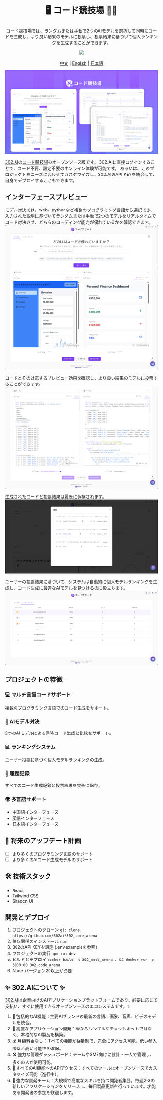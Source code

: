 # <p align="center"> 🖥️ コード競技場 🚀✨</p>

<p align="center">コード競技場では、ランダムまたは手動で2つのAIモデルを選択して同時にコードを生成し、より良い結果のモデルに投票し、投票結果に基づいて個人ランキングを生成することができます。</p>

<p align="center"><a href="https://302.ai/product/detail/59" target="blank"><img src="https://file.302.ai/gpt/imgs/github/20250102/72a57c4263944b73bf521830878ae39a.png" /></a></p >

<p align="center"><a href="README_zh.md">中文</a> | <a href="README.md">English</a> | <a href="README_ja.md">日本語</a></p>

![](docs/302_Code_Arena_jp.png)

[302.AI](https://302.ai/ja/)の[コード競技場](https://302.ai/product/detail/59)のオープンソース版です。
302.AIに直接ログインすることで、コード不要、設定不要のオンライン体験が可能です。
あるいは、このプロジェクトをニーズに合わせてカスタマイズし、302.AIのAPI KEYを統合して、自身でデプロイすることもできます。

## インターフェースプレビュー
モデル対決では、web、pythonなど複数のプログラミング言語から選択でき、入力された説明に基づいてランダムまたは手動で2つのモデルをリアルタイムでコード対決させ、どちらのコーディング能力が優れているかを確認できます。
![](docs/302_Code_Arena_jp_screenshot_01.png)

コードとその対応するプレビュー効果を確認し、より良い結果のモデルに投票することができます。
![](docs/302_Code_Arena_jp_screenshot_02.png)

生成されたコードと投票結果は履歴に保存されます。
![](docs/302_Code_Arena_jp_screenshot_03.png)

ユーザーの投票結果に基づいて、システムは自動的に個人モデルランキングを生成し、コード生成に最適なAIモデルを見つけるのに役立ちます。
![](docs/302_Code_Arena_jp_screenshot_04.png)

## プロジェクトの特徴
### 💻 マルチ言語コードサポート
複数のプログラミング言語でのコード生成をサポート。
### 🤖 AIモデル対決
2つのAIモデルによる同時コード生成と比較をサポート。
### 📊 ランキングシステム
ユーザー投票に基づく個人モデルランキングの生成。
### 💾 履歴記録
すべてのコード生成記録と投票結果を完全に保存。
### 🌍 多言語サポート
- 中国語インターフェース
- 英語インターフェース
- 日本語インターフェース

## 🚩 将来のアップデート計画
- [ ] より多くのプログラミング言語のサポート
- [ ] より多くのAIコード生成モデルのサポート

## 🛠️ 技術スタック
- React
- Tailwind CSS
- Shadcn UI

## 開発とデプロイ
1. プロジェクトのクローン `git clone https://github.com/302ai/302_code_arena`
2. 依存関係のインストール `npm`
3. 302のAPI KEYを設定 (.env.exampleを参照)
4. プロジェクトの実行 `npm run dev`
5. ビルドとデプロイ `docker build -t 302_code_arena . && docker run -p 3000:80 302_code_arena`
6. Node バージョン20以上が必要

## ✨ 302.AIについて ✨
[302.AI](https://302.ai/ja/)は企業向けのAIアプリケーションプラットフォームであり、必要に応じて支払い、すぐに使用できるオープンソースのエコシステムです。✨
1. 🧠 包括的なAI機能：主要AIブランドの最新の言語、画像、音声、ビデオモデルを統合。
2. 🚀 高度なアプリケーション開発：単なるシンプルなチャットボットではなく、本格的なAI製品を構築。
3. 💰 月額料金なし：すべての機能が従量制で、完全にアクセス可能。低い参入障壁と高い可能性を確保。
4. 🛠 強力な管理ダッシュボード：チームやSME向けに設計 - 一人で管理し、多くの人が使用可能。
5. 🔗 すべてのAI機能へのAPIアクセス：すべてのツールはオープンソースでカスタマイズ可能（進行中）。
6. 💪 強力な開発チーム：大規模で高度なスキルを持つ開発者集団。毎週2-3の新しいアプリケーションをリリースし、毎日製品更新を行っています。才能ある開発者の参加を歓迎します。
